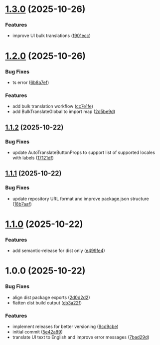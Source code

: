 # [1.3.0](https://github.com/nielsreijnders/payload-sync-ai-translations/compare/v1.2.0...v1.3.0) (2025-10-26)


### Features

* improve UI bulk translations ([f901ecc](https://github.com/nielsreijnders/payload-sync-ai-translations/commit/f901ecc3b3e96536c0ecf7280491f7711b099bcf))

# [1.2.0](https://github.com/nielsreijnders/payload-sync-ai-translations/compare/v1.1.2...v1.2.0) (2025-10-26)


### Bug Fixes

* ts error ([6b8a7ef](https://github.com/nielsreijnders/payload-sync-ai-translations/commit/6b8a7ef1aa81d01d5f11e012ad76a8442ab90851))


### Features

* add bulk translation workflow ([cc7e1fe](https://github.com/nielsreijnders/payload-sync-ai-translations/commit/cc7e1fe47185651f0052a91a03804319a8b95754))
* add BulkTranslateGlobal to import map ([2d5be9d](https://github.com/nielsreijnders/payload-sync-ai-translations/commit/2d5be9d11b96b9347341c991282f3791d3c79b14))

## [1.1.2](https://github.com/nielsreijnders/payload-sync-ai-translations/compare/v1.1.1...v1.1.2) (2025-10-22)


### Bug Fixes

* update AutoTranslateButtonProps to support list of supported locales with labels ([17121df](https://github.com/nielsreijnders/payload-sync-ai-translations/commit/17121df1a37b4d01ac3c4c7db16dd0e8b88a8266))

## [1.1.1](https://github.com/nielsreijnders/payload-sync-ai-translations/compare/v1.1.0...v1.1.1) (2025-10-22)


### Bug Fixes

* update repository URL format and improve package.json structure ([18b7aaf](https://github.com/nielsreijnders/payload-sync-ai-translations/commit/18b7aaf9d57a98ed0048b00831a389e8d70514fd))

# [1.1.0](https://github.com/nielsreijnders/payload-sync-ai-translations/compare/v1.0.0...v1.1.0) (2025-10-22)


### Features

* add semantic-release for dist only ([e499fe4](https://github.com/nielsreijnders/payload-sync-ai-translations/commit/e499fe4014eba54a7e391ee8a88ade42799bc74e))

# 1.0.0 (2025-10-22)


### Bug Fixes

* align dist package exports ([2d0d2d2](https://github.com/nielsreijnders/payload-sync-ai-translations/commit/2d0d2d2812aae911e8c8928334b493e56833fb50))
* flatten dist build output ([cb3a22f](https://github.com/nielsreijnders/payload-sync-ai-translations/commit/cb3a22fb18497914c1da4dacfb2a11fd1a05c47b))


### Features

* implement releases for better versioning ([9cd9cbe](https://github.com/nielsreijnders/payload-sync-ai-translations/commit/9cd9cbe0711a9cac9f51c8c1328656bde5910104))
* initial commit ([5e42a89](https://github.com/nielsreijnders/payload-sync-ai-translations/commit/5e42a899cc7693f3adbec352fad3b43b2cfd4728))
* translate UI text to English and improve error messages ([7bad29d](https://github.com/nielsreijnders/payload-sync-ai-translations/commit/7bad29d5f15145a340f21c3722a2f369c4f62576))
